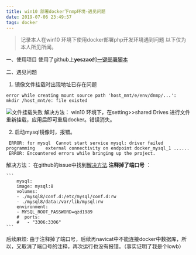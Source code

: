 ```yaml
---
title: win10 部署docker下nmp环境-遇见问题
date: 2019-07-06 23:49:57
tags: docker
---
```

> 记录本人在win10 环境下使用docker部署php开发环境遇到问题
> 以下仅为本人所见所闻。
<!--more-->

 一、使用项目
 使用了github上**yeszao**的[一键部署脚本](https://www.awaimai.com/2120.html)

 二、遇见问题
   1. 镜像文件挂载时出现地址已存在问题
  ```
  error while creating mount source path 'host_mnt/e/env/dnmp/...': mkdir /host_mnt/e: file existed
  ```
  ![文件挂载失败](https://i.loli.net/2019/07/07/5d20c67c0e95242852.png)
  解决方法：
    win10 环境下，在setting>>shared Drives 进行文件重新挂载，应用后即可重启docker。错误消失。

   2. 启动mysql镜像时，报错。
   ```
    ERROR: for mysql  Cannot start service mysql: driver failed programming    external connectivity on endpoint docker_mysql_1 ......
    ERROR: Encountered errors while bringing up the project.
   ```
  解决方法：
    在github的issue中找到[解决方法](https://github.com/docker-library/mysql/issues/291).**注释掉了端口号** ：

    ```
        mysql:
        image: mysql:8
        volumes:
        - ./mysql8/conf.d:/etc/mysql/conf.d:rw
        - ./mysql8/data:/var/lib/mysql:rw
        environment:
        - MYSQL_ROOT_PASSWORD=qzd1989
        #  ports:
        #   - "3306:3306"
    ```
  后续麻烦:
    由于注释掉了端口号，后续再navicat中不能连接docker中数据库，所以，又取消了端口号的注释，再次运行也没有报错。（事实证明了我是个lowb）

